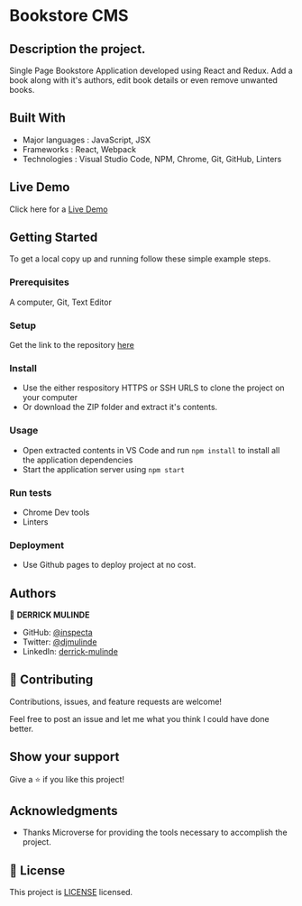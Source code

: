 # Bookstore CMS

## Description the project.

Single Page Bookstore Application developed using React and Redux. Add a book along with it's authors, edit book details or even remove unwanted books.

## Built With

- Major languages : JavaScript, JSX
- Frameworks : React, Webpack
- Technologies : Visual Studio Code, NPM, Chrome, Git, GitHub, Linters

## Live Demo

Click here for a [Live Demo](https://pedantic-beaver-cb923b.netlify.app/#/)

## Getting Started

To get a local copy up and running follow these simple example steps.

### Prerequisites

A computer, Git, Text Editor

### Setup

Get the link to the repository [here](https://github.com/inspecta/Dex-Books)

### Install

- Use the either respository HTTPS or SSH URLS to clone the project on your computer
- Or download the ZIP folder and extract it's contents.

### Usage

- Open extracted contents in VS Code and run `npm install` to install all the application dependencies
- Start the application server using `npm start`

### Run tests

- Chrome Dev tools
- Linters

### Deployment

- Use Github pages to deploy project at no cost.

## Authors

👤 **DERRICK MULINDE**

- GitHub: [@inspecta](https://github.com/inspecta)
- Twitter: [@djmulinde](https://twitter.com/djmulinde)
- LinkedIn: [derrick-mulinde](https://linkedin.com/in/derrick-mulinde)

## 🤝 Contributing

Contributions, issues, and feature requests are welcome!

Feel free to post an issue and let me what you think I could have done better.

## Show your support

Give a ⭐️ if you like this project!

## Acknowledgments

- Thanks Microverse for providing the tools necessary to accomplish the project.

## 📝 License

This project is [LICENSE](./LICENSE) licensed.
